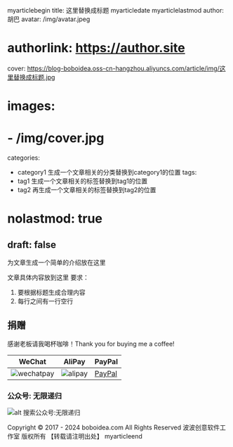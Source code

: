 myarticlebegin
title: 这里替换成标题
myarticledate
myarticlelastmod
author: 胡巴
avatar: /img/avatar.jpeg
# authorlink: https://author.site
cover: https://blog-boboidea.oss-cn-hangzhou.aliyuncs.com/article/img/这里替换成标题.jpg
# images:
#   - /img/cover.jpg
categories:
  - category1 生成一个文章相关的分类替换到category1的位置
tags:
  - tag1 生成一个文章相关的标签替换到tag1的位置
  - tag2 再生成一个文章相关的标签替换到tag2的位置
# nolastmod: true
draft: false
---

为文章生成一个简单的介绍放在这里

<!--more-->

文章具体内容放到这里
要求：
1. 要根据标题生成合理内容
2. 每行之间有一行空行

<!--qr_code-->

## 捐赠

感谢老板请我喝杯咖啡！Thank you for buying me a coffee!

| WeChat | AliPay | PayPal |
| --- | --- | --- |
| ![wechatpay](https://blog-boboidea.oss-cn-hangzhou.aliyuncs.com/pay/wechat_%E6%94%B6%E6%AC%BE%E7%A0%81.jpg) | ![alipay](https://blog-boboidea.oss-cn-hangzhou.aliyuncs.com/pay/alipay.jpg) | [PayPal](https://paypal.me/JianboQin?country.x=C2&locale.x=zh_XC) |

### 公众号: 无限递归

![alt 搜索公众号:无限递归](https://blog-boboidea.oss-cn-hangzhou.aliyuncs.com/article/img/gongzhonghao.jpeg "无限递归")

<!--declare-declare-->

Copyright &copy; 2017 - 2024 boboidea.com All Rights Reserved 波波创意软件工作室 版权所有 【转载请注明出处】
myarticleend
